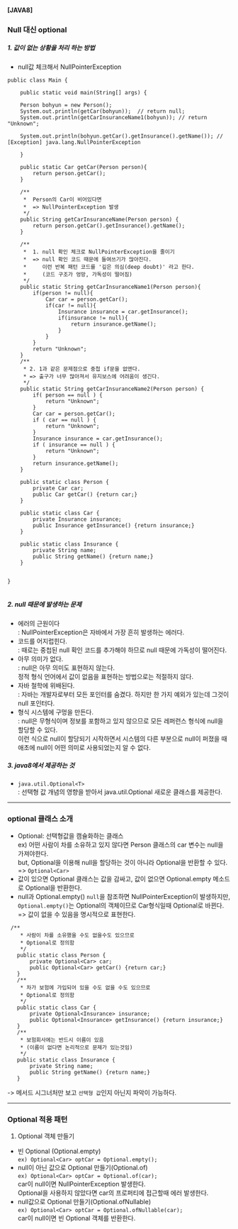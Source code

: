 #### [JAVA8]
### Null 대신 optional

##### 1.	값이 없는 상황을 처리 하는 방법  
- null값 체크해서 NullPointerException  
```  
public class Main {
	 
	public static void main(String[] args) {
		
	Person bohyun = new Person(); 
	System.out.println(getCar(bohyun));  // return null;
	System.out.println(getCarInsuranceName1(bohyun)); // return "Unknown";
	
	System.out.println(bohyun.getCar().getInsurance().getName()); // [Exception] java.lang.NullPointerException
		
	}
	
	public static Car getCar(Person person){
		return person.getCar();
	}
	
	/**
	 *  Person의 Car이 비어있다면
	 *  => NullPointerException 발생
	 */
	public String getCarInsuranceName(Person person) {
		return person.getCar().getInsurance().getName();
	}
	
	/**
	 *  1. null 확인 체크로 NullPointerException을 줄이기  
	 *  => null 확인 코드 때문에 들여쓰기가 많아진다.
	 *     이런 반복 패턴 코드를 '깊은 의심(deep doubt)' 라고 한다.
	 *     (코드 구조가 엉망, 가독성이 떨어짐)
	 */
	public static String getCarInsuranceName1(Person person){
		if(person != null){
			Car car = person.getCar();
			if(car != null){
				Insurance insurance = car.getInsurance();
				if(insurance != null){
					return insurance.getName();
				}		
			}
		}
		return "Unknown";
	}
	/**
	 * 2. 1과 같은 문제점으로 중첩 if문을 없앤다.
	 * => 출구가 너무 많아져서 유지보스에 어려움이 생긴다.
	 */
	public static String getCarInsuranceName2(Person person) {
		if( person == null ) {
			return "Unknown";
		}
		Car car = person.getCar();
		if ( car == null ) {
			return "Unknown";
		}
		Insurance insurance = car.getInsurance();
		if ( insurance == null ) {
			return "Unknown";
		}
		return insurance.getName();
	}

	public static class Person {
		private Car car;
		public Car getCar() {return car;}
	}
	
	public static class Car {
		private Insurance insurance;
		public Insurance getInsurance() {return insurance;}
	}
	
	public static class Insurance {
		private String name;
		public String getName() {return name;}
	}

	
}


```  
  
##### 2. null 때문에 발생하는 문제
 - 에러의 근원이다  
  : NullPointerException은 자바에서 가장 흔히 발생하는 에러다.  
 - 코드를 어지럽힌다.  
  : 때로는 중첩된 null 확인 코드를 추가해야 하므로 null 때문에 가독성이 떨어진다.  
 - 아무 의미가 없다.  
  : null은 아무 의미도 표현하지 않는다.   
   정적 형식 언어에서 값이 없음을 표현하는 방법으로는 적절하지 않다.  
 - 자바 철학에 위배된다.  
  : 자바는 개발자로부터 모든 포인터를 숨겼다. 하지만 한 가지 예외가 있는데 그것이 null 포인터다.  
 - 형식 시스템에 구멍을 만든다.  
  : null은 무형식이며 정보를 포함하고 있지 않으므로 모든 레퍼런스 형식에 null을 할당할 수 있다.  
    이런 식으로 null이 할당되기 시작하면서 시스템의 다른 부분으로 null이 퍼졌을 때 애초에 null이 어떤 의미로 사용되었는지 알 수 없다.  

##### 3. java8에서 제공하는 것
- `java.util.Optional<T>`  
: 선택형 값 개념의 영향을 받아서 java.util.Optional<T> 새로운 클래스를 제공한다.  

-------------------------------------------------------------------------------------------------------------
### optional 클래스 소개  
- Optional: 선택형값을 캠슐화하는 클래스  
 ex) 어떤 사람이 차를 소유하고 있지 않다면 Person 클래스의 car 변수는 null을 가져야한다.  
    but, Optional을 이용해 null을 할당하는 것이 아니라 Optional을 반환할 수 있다. => `Optional<Car> ` 
- 값이 있으면 Optional 클래스는 값을 감싸고, 값이 없으면 Optional.empty 메소드로 Optional을 반환한다.
- null과 Optional.empty() 
 `null`을 참조하면 NullPointerException이 발생하지만,  
 `Optional.empty()`는 Optional의 객체이므로 Car형식일때 Optional<Car>로 바뀐다. => 값이 없을 수 있음을 명시적으로 표현한다.  
 
 ```  
  /**
	 * 사람이 차를 소유했을 수도 없을수도 있으므로
	 * Optional로 정의함
	 */
	public static class Person {
		private Optional<Car> car;
		public Optional<Car> getCar() {return car;}
	}
	/**
	 * 차가 보험에 가입되어 있을 수도 없을 수도 있으므로 
	 * Optional로 정의함
	 */
	public static class Car {
		private Optional<Insurance> insurance;
		public Optional<Insurance> getInsurance() {return insurance;}
	}
	/**
	 * 보험회사에는 반드시 이름이 있음  
	 * (이름이 없다면 논리적으로 문제가 있는것임)
	 */
	public static class Insurance {
		private String name;
		public String getName() {return name;}
	}
 ```  
 
 -> 메서드 시그너처만 보고 `선택형 값`인지 아닌지 파악이 가능하다.  
 
 ---------------------------------------------------------------------------------------------------------------------
 
 ### Optional 적용 패턴  
 1. Optional 객체 만들기  
 - 빈 Optional (Optional.empty)  
 `ex) Optional<Car> optCar = Optional.empty();`  
 - null이 아닌 값으로 Optional 만들기(Optional.of)  
 `ex) Optional<Car> optCar = Optional.of(car);`  
 car이 null이면 NullPointerException 발생한다.  
 Optional을 사용하지 않았다면 car의 프로퍼티에 접근할때 에러 발생한다.  
 - null값으로 Optional 만들기(Optional.ofNullable)    
 `ex) Optional<Car> optCar = Optional.ofNullable(car);`  
 car이 null이면 빈 Optional 객체를 반환한다.  
 
 
 




